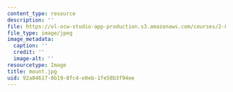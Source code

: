 ```yaml
---
content_type: resource
description: ''
file: https://ol-ocw-studio-app-production.s3.amazonaws.com/courses/2-007-design-and-manufacturing-i-spring-2009/92a046170b198fc4e0eb1fe58b3f94ee_mount.jpg
file_type: image/jpeg
image_metadata:
  caption: ''
  credit: ''
  image-alt: ''
resourcetype: Image
title: mount.jpg
uid: 92a04617-0b19-8fc4-e0eb-1fe58b3f94ee
---
```

